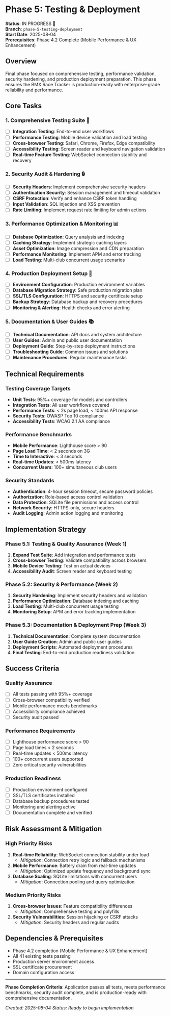 # Phase 5: Testing & Deployment

**Status**: IN PROGRESS 🚧  
**Branch**: `phase-5-testing-deployment`  
**Start Date**: 2025-08-04  
**Prerequisites**: Phase 4.2 Complete (Mobile Performance & UX Enhancement)

## Overview
Final phase focused on comprehensive testing, performance validation, security hardening, and production deployment preparation. This phase ensures the BMX Race Tracker is production-ready with enterprise-grade reliability and performance.

## Core Tasks

### 1. Comprehensive Testing Suite 🧪
- [ ] **Integration Testing**: End-to-end user workflows
- [ ] **Performance Testing**: Mobile device validation and load testing
- [ ] **Cross-browser Testing**: Safari, Chrome, Firefox, Edge compatibility
- [ ] **Accessibility Testing**: Screen reader and keyboard navigation validation
- [ ] **Real-time Feature Testing**: WebSocket connection stability and recovery

### 2. Security Audit & Hardening 🔒  
- [ ] **Security Headers**: Implement comprehensive security headers
- [ ] **Authentication Security**: Session management and timeout validation
- [ ] **CSRF Protection**: Verify and enhance CSRF token handling
- [ ] **Input Validation**: SQL injection and XSS prevention
- [ ] **Rate Limiting**: Implement request rate limiting for admin actions

### 3. Performance Optimization & Monitoring 📊
- [ ] **Database Optimization**: Query analysis and indexing
- [ ] **Caching Strategy**: Implement strategic caching layers
- [ ] **Asset Optimization**: Image compression and CDN preparation
- [ ] **Performance Monitoring**: Implement APM and error tracking
- [ ] **Load Testing**: Multi-club concurrent usage scenarios

### 4. Production Deployment Setup 🚀
- [ ] **Environment Configuration**: Production environment variables
- [ ] **Database Migration Strategy**: Safe production migration plan
- [ ] **SSL/TLS Configuration**: HTTPS and security certificate setup
- [ ] **Backup Strategy**: Database backup and recovery procedures
- [ ] **Monitoring & Alerting**: Health checks and error alerting

### 5. Documentation & User Guides 📚
- [ ] **Technical Documentation**: API docs and system architecture
- [ ] **User Guides**: Admin and public user documentation
- [ ] **Deployment Guide**: Step-by-step deployment instructions
- [ ] **Troubleshooting Guide**: Common issues and solutions
- [ ] **Maintenance Procedures**: Regular maintenance tasks

## Technical Requirements

### Testing Coverage Targets
- **Unit Tests**: 95%+ coverage for models and controllers
- **Integration Tests**: All user workflows covered
- **Performance Tests**: < 2s page load, < 100ms API response
- **Security Tests**: OWASP Top 10 compliance
- **Accessibility Tests**: WCAG 2.1 AA compliance

### Performance Benchmarks
- **Mobile Performance**: Lighthouse score > 90
- **Page Load Time**: < 2 seconds on 3G
- **Time to Interactive**: < 3 seconds
- **Real-time Updates**: < 500ms latency
- **Concurrent Users**: 100+ simultaneous club users

### Security Standards
- **Authentication**: 4-hour session timeout, secure password policies
- **Authorization**: Role-based access control validation
- **Data Protection**: SQLite file permissions and access control
- **Network Security**: HTTPS-only, secure headers
- **Audit Logging**: Admin action logging and monitoring

## Implementation Strategy

### Phase 5.1: Testing & Quality Assurance (Week 1)
1. **Expand Test Suite**: Add integration and performance tests
2. **Cross-browser Testing**: Validate compatibility across browsers
3. **Mobile Device Testing**: Test on actual devices
4. **Accessibility Audit**: Screen reader and keyboard testing

### Phase 5.2: Security & Performance (Week 2)
1. **Security Hardening**: Implement security headers and validation
2. **Performance Optimization**: Database indexing and caching
3. **Load Testing**: Multi-club concurrent usage testing
4. **Monitoring Setup**: APM and error tracking implementation

### Phase 5.3: Documentation & Deployment Prep (Week 3)
1. **Technical Documentation**: Complete system documentation
2. **User Guide Creation**: Admin and public user guides
3. **Deployment Scripts**: Automated deployment procedures
4. **Final Testing**: End-to-end production readiness validation

## Success Criteria

### Quality Assurance
- [ ] All tests passing with 95%+ coverage
- [ ] Cross-browser compatibility verified
- [ ] Mobile performance meets benchmarks
- [ ] Accessibility compliance achieved
- [ ] Security audit passed

### Performance Requirements
- [ ] Lighthouse performance score > 90
- [ ] Page load times < 2 seconds
- [ ] Real-time updates < 500ms latency
- [ ] 100+ concurrent users supported
- [ ] Zero critical security vulnerabilities

### Production Readiness
- [ ] Production environment configured
- [ ] SSL/TLS certificates installed
- [ ] Database backup procedures tested
- [ ] Monitoring and alerting active
- [ ] Documentation complete and verified

## Risk Assessment & Mitigation

### High Priority Risks
1. **Real-time Reliability**: WebSocket connection stability under load
   - *Mitigation*: Connection retry logic and fallback mechanisms
2. **Mobile Performance**: Battery drain from real-time updates
   - *Mitigation*: Optimized update frequency and background sync
3. **Database Scaling**: SQLite limitations with concurrent users
   - *Mitigation*: Connection pooling and query optimization

### Medium Priority Risks
1. **Cross-browser Issues**: Feature compatibility differences
   - *Mitigation*: Comprehensive testing and polyfills
2. **Security Vulnerabilities**: Session hijacking or CSRF attacks
   - *Mitigation*: Security headers and regular audits

## Dependencies & Prerequisites
- Phase 4.2 completion (Mobile Performance & UX Enhancement)
- All 41 existing tests passing
- Production server environment access
- SSL certificate procurement
- Domain configuration access

---

**Phase Completion Criteria**: Application passes all tests, meets performance benchmarks, security audit complete, and is production-ready with comprehensive documentation.

*Created: 2025-08-04*
*Status: Ready to begin implementation*